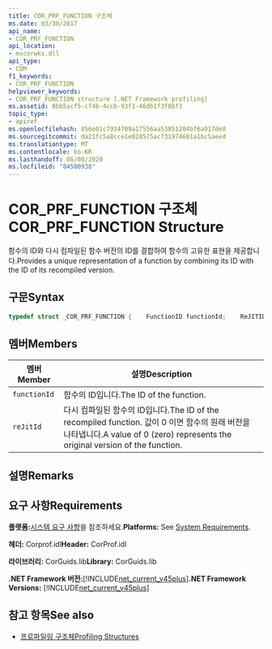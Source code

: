 ```yaml
---
title: COR_PRF_FUNCTION 구조체
ms.date: 03/30/2017
api_name:
- COR_PRF_FUNCTION
api_location:
- mscorwks.dll
api_type:
- COM
f1_keywords:
- COR_PRF_FUNCTION
helpviewer_keywords:
- COR_PRF_FUNCTION structure [.NET Framework profiling]
ms.assetid: 8bb5acf5-cf4b-4ccb-93f1-46db1f3f8bf3
topic_type:
- apiref
ms.openlocfilehash: 856e01c7934709a17556aa53851204bf6a917de8
ms.sourcegitcommit: da21fc5a8cce1e028575acf31974681a1bc5aeed
ms.translationtype: MT
ms.contentlocale: ko-KR
ms.lasthandoff: 06/08/2020
ms.locfileid: "84500938"
---
```

# <a name="cor_prf_function-structure"></a><span data-ttu-id="c9287-102">COR_PRF_FUNCTION 구조체</span><span class="sxs-lookup"><span data-stu-id="c9287-102">COR_PRF_FUNCTION Structure</span></span>
<span data-ttu-id="c9287-103">함수의 ID와 다시 컴파일된 함수 버전의 ID를 결합하여 함수의 고유한 표현을 제공합니다.</span><span class="sxs-lookup"><span data-stu-id="c9287-103">Provides a unique representation of a function by combining its ID with the ID of its recompiled version.</span></span>  
  
## <a name="syntax"></a><span data-ttu-id="c9287-104">구문</span><span class="sxs-lookup"><span data-stu-id="c9287-104">Syntax</span></span>  
  
```cpp  
typedef struct _COR_PRF_FUNCTION {    FunctionID functionId;    ReJITID    reJitId;} COR_PRF_FUNCTION;  
```  
  
## <a name="members"></a><span data-ttu-id="c9287-105">멤버</span><span class="sxs-lookup"><span data-stu-id="c9287-105">Members</span></span>  
  
|<span data-ttu-id="c9287-106">멤버</span><span class="sxs-lookup"><span data-stu-id="c9287-106">Member</span></span>|<span data-ttu-id="c9287-107">설명</span><span class="sxs-lookup"><span data-stu-id="c9287-107">Description</span></span>|  
|------------|-----------------|  
|`functionId`|<span data-ttu-id="c9287-108">함수의 ID입니다.</span><span class="sxs-lookup"><span data-stu-id="c9287-108">The ID of the function.</span></span>|  
|`reJitId`|<span data-ttu-id="c9287-109">다시 컴파일된 함수의 ID입니다.</span><span class="sxs-lookup"><span data-stu-id="c9287-109">The ID of the recompiled function.</span></span> <span data-ttu-id="c9287-110">값이 0 이면 함수의 원래 버전을 나타냅니다.</span><span class="sxs-lookup"><span data-stu-id="c9287-110">A value of 0 (zero) represents the original version of the function.</span></span>|  
  
## <a name="remarks"></a><span data-ttu-id="c9287-111">설명</span><span class="sxs-lookup"><span data-stu-id="c9287-111">Remarks</span></span>  
  
## <a name="requirements"></a><span data-ttu-id="c9287-112">요구 사항</span><span class="sxs-lookup"><span data-stu-id="c9287-112">Requirements</span></span>  
 <span data-ttu-id="c9287-113">**플랫폼:**[시스템 요구 사항](../../get-started/system-requirements.md)을 참조하세요.</span><span class="sxs-lookup"><span data-stu-id="c9287-113">**Platforms:** See [System Requirements](../../get-started/system-requirements.md).</span></span>  
  
 <span data-ttu-id="c9287-114">**헤더:** Corprof.idl</span><span class="sxs-lookup"><span data-stu-id="c9287-114">**Header:** CorProf.idl</span></span>  
  
 <span data-ttu-id="c9287-115">**라이브러리:** CorGuids.lib</span><span class="sxs-lookup"><span data-stu-id="c9287-115">**Library:** CorGuids.lib</span></span>  
  
 <span data-ttu-id="c9287-116">**.NET Framework 버전:**[!INCLUDE[net_current_v45plus](../../../../includes/net-current-v45plus-md.md)]</span><span class="sxs-lookup"><span data-stu-id="c9287-116">**.NET Framework Versions:** [!INCLUDE[net_current_v45plus](../../../../includes/net-current-v45plus-md.md)]</span></span>  
  
## <a name="see-also"></a><span data-ttu-id="c9287-117">참고 항목</span><span class="sxs-lookup"><span data-stu-id="c9287-117">See also</span></span>

- [<span data-ttu-id="c9287-118">프로파일링 구조체</span><span class="sxs-lookup"><span data-stu-id="c9287-118">Profiling Structures</span></span>](profiling-structures.md)
